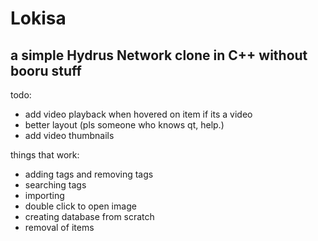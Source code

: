 # Lokisa
## a simple Hydrus Network clone in C++ without booru stuff

todo:
* add video playback when hovered on item if its a video
* better layout (pls someone who knows qt, help.)
* add video thumbnails


things that work:
* adding tags and removing tags
* searching tags
* importing
* double click to open image
* creating database from scratch
* removal of items
